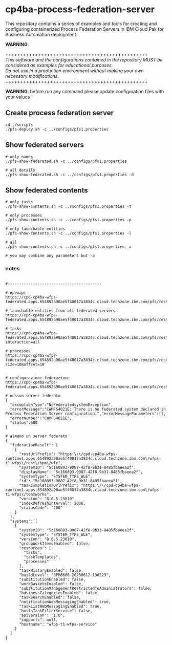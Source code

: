 # cp4ba-process-federation-server

This repository contains a series of examples and tools for creating and configuring containerized Process Federation Servers in IBM Cloud Pak for Business Automation deployment.

<b>**WARNING**</b>:

++++++++++++++++++++++++++++++++++++++++++++++++
<br>
<i>
This software and the configurations contained in the repository MUST be considered as examples for educational purposes.
<br>
Do not use in a production environment without making your own necessary modifications.
</i>
<br>
++++++++++++++++++++++++++++++++++++++++++++++++


<b>WARNING</b>: before run any command please update configuration files with your values

## Create process federation server
```
cd ./scripts
./pfs-deploy.sh -c ../configs/pfs1.properties
```

## Show federated servers
```
# only names
./pfs-show-federated.sh -c ../configs/pfs1.properties

# all details
./pfs-show-federated.sh -c ../configs/pfs1.properties -d
```

## Show federated contents
```
# only tasks
./pfs-show-contents.sh -c ../configs/pfs1.properties -t

# only processes
./pfs-show-contents.sh -c ../configs/pfs1.properties -p

# only launchable entities
./pfs-show-contents.sh -c ../configs/pfs1.properties -l

# all
./pfs-show-contents.sh -c ../configs/pfs1.properties -a

# you may combine any parameters but -a
```

### notes
```

#-----------------------------------------

# openapi
https://cpd-cp4ba-wfps-federated.apps.654892a90ae5f40017a3834c.cloud.techzone.ibm.com/pfs/rest/bpm/federated/openapi/index.html

# launchable entities from all federated servers
https://cpd-cp4ba-wfps-federated.apps.654892a90ae5f40017a3834c.cloud.techzone.ibm.com/pfs/rest/bpm/federated/v1/launchableEntities

# tasks
https://cpd-cp4ba-wfps-federated.apps.654892a90ae5f40017a3834c.cloud.techzone.ibm.com/pfs/rest/bpm/federated/v1/tasks?interaction=all

# processes
https://cpd-cp4ba-wfps-federated.apps.654892a90ae5f40017a3834c.cloud.techzone.ibm.com/pfs/rest/bpm/federated/v1/instances?size=10&offset=10


# configurazione federazione
https://cpd-cp4ba-wfps-federated.apps.654892a90ae5f40017a3834c.cloud.techzone.ibm.com/pfs/rest/bpm/federated/v1/systems

# nessun server federato
{
  "exceptionType":"NoFederatedsystemException",
  "errorMessage":"CWMFS4021E: There is no federated system declared in Process Federation Server configuration.","errorMessageParameters":[],
  "errorNumber":"CWMFS4021E",
  "status":500
}

# almeno un server federato
{
  "federationResult": [
    {
      "restUrlPrefix": "https:\/\/cpd-cp4ba-wfps-runtime1.apps.654892a90ae5f40017a3834c.cloud.techzone.ibm.com\/wfps-t1-wfps\/rest\/bpm\/wle",
      "systemID": "5c160893-9087-42f8-9b31-8485fbaeea2f",
      "displayName": "5c160893-9087-42f8-9b31-8485fbaeea2f",
      "systemType": "SYSTEM_TYPE_WLE",
      "id": "5c160893-9087-42f8-9b31-8485fbaeea2f",
      "taskCompletionUrlPrefix": "https:\/\/cpd-cp4ba-wfps-runtime1.apps.654892a90ae5f40017a3834c.cloud.techzone.ibm.com\/wfps-t1-wfps\/teamworks",
      "version": "8.6.5.23010",
      "indexRefreshInterval": 2000,
      "statusCode": "200"
    }
  ],
  "systems": [
    {
      "systemID": "5c160893-9087-42f8-9b31-8485fbaeea2f",
      "systemType": "SYSTEM_TYPE_WLE",
      "version": "8.6.5.23010",
      "groupWorkItemsEnabled": false,
      "resources": [
        "tasks",
        "taskTemplates",
        "processes"
      ],
      "taskHistoryEnabled": false,
      "buildLevel": "BPM8600-20230612-130223",
      "substitutionEnabled": false,
      "workBasketsEnabled": false,
      "substitutionManagementRestrictedToAdministrators": false,
      "businessCategoriesEnabled": false,
      "taskSearchEnabled": false,
      "notificationWebMessagingEnabled": true,
      "taskListWebMessagingEnabled": true,
      "hostsTaskFilterService": false,
      "apiVersion": "1.0",
      "supports": null,
      "hostname": "wfps-t1-wfps-service"
    }
  ]
}

```

